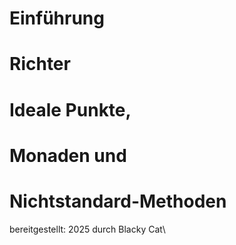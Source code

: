 # Einführung

# Richter

# Ideale Punkte,
# Monaden und
# Nichtstandard-Methoden

bereitgestellt: 2025 durch Blacky Cat\
